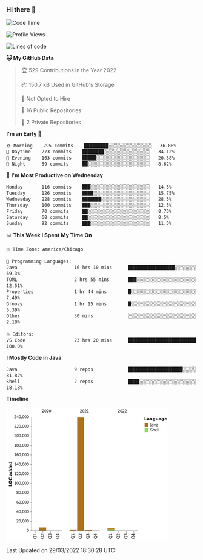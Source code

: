 ### Hi there 👋


<!--START_SECTION:waka-->
![Code Time](http://img.shields.io/badge/Code%20Time-2%2C184%20hrs%2052%20mins-blue)

![Profile Views](http://img.shields.io/badge/Profile%20Views-14-blue)

![Lines of code](https://img.shields.io/badge/From%20Hello%20World%20I%27ve%20Written-253%20Thousand%20lines%20of%20code-blue)

**🐱 My GitHub Data** 

> 🏆 529 Contributions in the Year 2022
 > 
> 📦 150.7 kB Used in GitHub's Storage 
 > 
> 🚫 Not Opted to Hire
 > 
> 📜 16 Public Repositories 
 > 
> 🔑 2 Private Repositories  
 > 
**I'm an Early 🐤** 

```text
🌞 Morning    295 commits    █████████░░░░░░░░░░░░░░░░   36.88% 
🌆 Daytime    273 commits    ████████░░░░░░░░░░░░░░░░░   34.12% 
🌃 Evening    163 commits    █████░░░░░░░░░░░░░░░░░░░░   20.38% 
🌙 Night      69 commits     ██░░░░░░░░░░░░░░░░░░░░░░░   8.62%

```
📅 **I'm Most Productive on Wednesday** 

```text
Monday       116 commits    ███░░░░░░░░░░░░░░░░░░░░░░   14.5% 
Tuesday      126 commits    ████░░░░░░░░░░░░░░░░░░░░░   15.75% 
Wednesday    228 commits    ███████░░░░░░░░░░░░░░░░░░   28.5% 
Thursday     100 commits    ███░░░░░░░░░░░░░░░░░░░░░░   12.5% 
Friday       70 commits     ██░░░░░░░░░░░░░░░░░░░░░░░   8.75% 
Saturday     68 commits     ██░░░░░░░░░░░░░░░░░░░░░░░   8.5% 
Sunday       92 commits     ███░░░░░░░░░░░░░░░░░░░░░░   11.5%

```


📊 **This Week I Spent My Time On** 

```text
⌚︎ Time Zone: America/Chicago

💬 Programming Languages: 
Java                     16 hrs 10 mins      █████████████████░░░░░░░░   69.3% 
TOML                     2 hrs 55 mins       ███░░░░░░░░░░░░░░░░░░░░░░   12.51% 
Properties               1 hr 44 mins        █░░░░░░░░░░░░░░░░░░░░░░░░   7.49% 
Groovy                   1 hr 15 mins        █░░░░░░░░░░░░░░░░░░░░░░░░   5.39% 
Other                    30 mins             ░░░░░░░░░░░░░░░░░░░░░░░░░   2.18%

🔥 Editors: 
VS Code                  23 hrs 20 mins      █████████████████████████   100.0%

```

**I Mostly Code in Java** 

```text
Java                     9 repos             ████████████████████░░░░░   81.82% 
Shell                    2 repos             ████░░░░░░░░░░░░░░░░░░░░░   18.18%

```


**Timeline**

![Chart not found](https://raw.githubusercontent.com/powercasgamer/powercasgamer/master/charts/bar_graph.png) 


 Last Updated on 29/03/2022 18:30:28 UTC
<!--END_SECTION:waka-->
